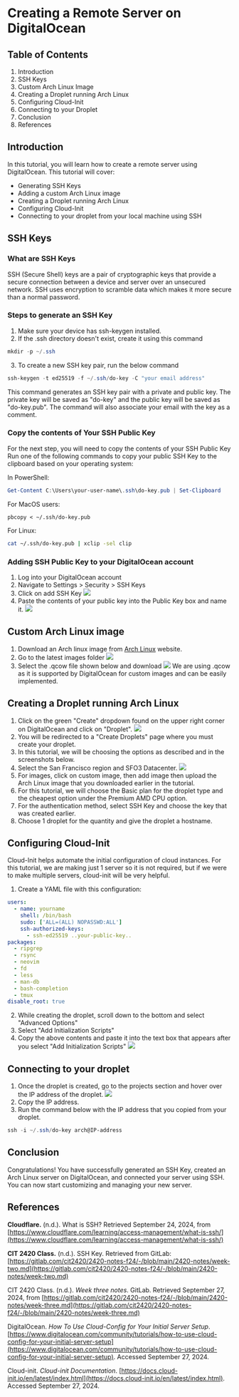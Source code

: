 # Creating a Remote Server on DigitalOcean

## Table of Contents
1. Introduction
2. SSH Keys
3. Custom Arch Linux Image
4. Creating a Droplet running Arch Linux
5. Configuring Cloud-Init
6. Connecting to your Droplet
7. Conclusion
8. References

## Introduction
In this tutorial, you will learn how to create a remote server using DigitalOcean. This tutorial will cover:
- Generating SSH Keys
- Adding a custom Arch Linux image
- Creating a Droplet running Arch Linux
- Configuring Cloud-Init
- Connecting to your droplet from your local machine using SSH

## SSH Keys

### What are SSH Keys
SSH (Secure Shell) keys are a pair of cryptographic keys that provide a secure connection between a device and server over an unsecured network. SSH uses encryption to scramble data which makes it more secure than a normal password.
### Steps to generate an SSH Key
1. Make sure your device has ssh-keygen installed.
2. If the .ssh directory doesn't exist, create it using this command
```powershell
mkdir -p ~/.ssh
```
3. To create a new SSH key pair, run the below command
```powershell
ssh-keygen -t ed25519 -f ~/.ssh/do-key -C "your email address"
```
This command generates an SSH key pair with a private and public key. The private key will be saved as "do-key" and the public key will be saved as "do-key.pub". The command will also associate your email with the key as a comment.
### Copy the contents of Your SSH Public Key
For the next step, you will need to copy the contents of your SSH Public Key
Run one of the following commands to copy your public SSH Key to the clipboard based on your operating system:

In PowerShell:
```powershell
Get-Content C:\Users\your-user-name\.ssh\do-key.pub | Set-Clipboard
```
For MacOS users:
``` 
pbcopy < ~/.ssh/do-key.pub
```
For Linux:
``` bash
cat ~/.ssh/do-key.pub | xclip -sel clip
```
### Adding SSH Public Key to your DigitalOcean account
1. Log into your DigitalOcean account
2. Navigate to Settings > Security > SSH Keys
3. Click on add SSH Key
![](Assets/SSHKey.png)
4. Paste the contents of your public key into the Public Key box and name it. 
![](Assets/SSHKey2%201.png)

## Custom Arch Linux image
1. Download an Arch linux image from [Arch Linux](https://gitlab.archlinux.org/archlinux/arch-boxes/-/packages/) website.
2. Go to the latest images folder
![](Assets/imagesArchLinux.png)
3. Select the .qcow file shown below and download
![](Assets/qcow.png)
We are using .qcow as it is supported by DigitalOcean for custom images and can be easily implemented.
## Creating a Droplet running Arch Linux
1. Click on the green "Create" dropdown found on the upper right corner on DigitalOcean and click on "Droplet".
![](Assets/CreateDroplet.png)
2. You will be redirected to a "Create Droplets" page where you must create your droplet.
3. In this tutorial, we will be choosing the options as described and in the screenshots below.
4. Select the San Francisco region and SFO3 Datacenter.
![](Assets/Region.png)
5. For images, click on custom image, then add image then upload the Arch Linux image that you downloaded earlier in the tutorial.
6. For this tutorial, we will choose the Basic plan for the droplet type and the cheapest option under the Premium AMD CPU option.
7. For the authentication method, select SSH Key and choose the key that was created earlier.
8. Choose 1 droplet for the quantity and give the droplet a hostname.
## Configuring Cloud-Init
Cloud-Init helps automate the initial configuration of cloud instances. For this tutorial, we are making just 1 server so it is not required, but if we were to make multiple servers, cloud-init will be very helpful.

1. Create a YAML file with this configuration:
```yaml
users:
  - name: yourname
    shell: /bin/bash
    sudo: ['ALL=(ALL) NOPASSWD:ALL']
    ssh-authorized-keys:
      - ssh-ed25519 ..your-public-key..
packages:
  - ripgrep
  - rsync
  - neovim
  - fd
  - less
  - man-db
  - bash-completion
  - tmux
disable_root: true
```
2. While creating the droplet, scroll down to the bottom and select "Advanced Options"
3. Select "Add Initialization Scripts"
4. Copy the above contents and paste it into the text box that appears after you select "Add Initialization Scripts"
![](Assets/Cloud-Init.png)
## Connecting to your droplet
1. Once the droplet is created, go to the projects section and hover over the IP address of the droplet.
![](Assets/IP.png)
2. Copy the IP address.
3. Run the command below with the IP address that you copied from your droplet.
``` powershell
ssh -i ~/.ssh/do-key arch@IP-address
```
## Conclusion
Congratulations! You have successfully generated an SSH Key, created an Arch Linux server on DigitalOcean, and connected your server using SSH. You can now start customizing and managing your new server.
## References

**Cloudflare.** (n.d.). What is SSH? Retrieved September 24, 2024, from [https://www.cloudflare.com/learning/access-management/what-is-ssh/](https://www.cloudflare.com/learning/access-management/what-is-ssh/)

**CIT 2420 Class.** (n.d.). SSH Key. Retrieved from GitLab: [https://gitlab.com/cit2420/2420-notes-f24/-/blob/main/2420-notes/week-two.md](https://gitlab.com/cit2420/2420-notes-f24/-/blob/main/2420-notes/week-two.md)

CIT 2420 Class. (n.d.). _Week three notes_. GitLab. Retrieved September 27, 2024, from [https://gitlab.com/cit2420/2420-notes-f24/-/blob/main/2420-notes/week-three.md](https://gitlab.com/cit2420/2420-notes-f24/-/blob/main/2420-notes/week-three.md)

DigitalOcean. _How To Use Cloud-Config for Your Initial Server Setup_. [https://www.digitalocean.com/community/tutorials/how-to-use-cloud-config-for-your-initial-server-setup](https://www.digitalocean.com/community/tutorials/how-to-use-cloud-config-for-your-initial-server-setup). Accessed September 27, 2024.

Cloud-init. _Cloud-init Documentation_. [https://docs.cloud-init.io/en/latest/index.html](https://docs.cloud-init.io/en/latest/index.html). Accessed September 27, 2024.